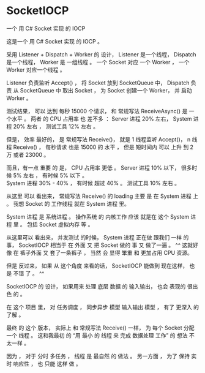 
# SocketIOCP
一个 用 C# Socket 实现 的  IOCP

这是一个 用 C# Socket 实现 的 IOCP 。


采用  Listener + Dispatch + Worker  的 设计， Listener 是一个线程， Dispatch 是一个线程， Worker 是 一组线程 。
一个 Socket 对应 一个 Worker ， 一个 Worker 对应一个线程 。


Listener 负责监听 Accept() ， 将 Socket 放到 SocketQueue 中，  Dispatch 负责 从 SocketQueue 中 取出 Socket ， 
为 Socket 创建一个 Worker， 并 启动 Worker 。



测试结果， 可以 达到  每秒 15000 个请求， 和  常规写法 ReceiveAsync()  是 一个水平 。
两者 的  CPU 占用率 也 差不多 ：  Server 进程 20% 左右，  System 进程 20% 左右 ， 测试工具  12%  左右 。


但是， 效率 最好的， 是  常规写法  Receive()，  就是  1 线程监听  Accept()，   n 线程 Receive()  ，
每秒请求 也是  15000  的 水平 ， 但是 短时间内 可以 上升 到  2 万 或者 23000  。


而且，有一点 重要 的 是，  CPU 占用率  更低 。   Server 进程 10% 以下， 很多时候 5% 左右 ，   有时候 5%  以下  。  
System 进程  30% - 40% ， 有时候  超过 40%  。   测试工具 10% 左右 。

从这里 可以 看出来，  常规写法  Receive()  的   loading 主要 是 在  System 进程  上 。
我想 Socket 的 工作线程 就在  System 进程 里。


System 进程 是 系统进程 。 操作系统 的 内核工作 应该 就是在 这个 System 进程 里 。 包括 Socket 虚拟内存  等 。


从这里可以 看出来， 并发测试 的时候，  System 进程 正在做 跟我们 一样 的事， SocketIOCP 相当于 在 外面 又 把 Socket 做的 事  又 做了一遍 。 ^^   这就好像 在 裤子外面 又 套了一条裤子 ， 当然  会 显得 笨重 和 更加占用 CPU 资源。 

但是 反过来， 如果 从 这个角度 来看的话，   SocketIOCP 能做到 现在这样， 也是 不错 了 。 ^^

SocketIOCP 的 设计， 如果用来 处理 底层 数据 的 输入输出， 也会 表现的 很出色 的 。

在 这个 项目 里， 对  任务调度 ， 同步异步 模型  输入输出 模型 ， 有了 更深入 的 了解 。


最终 的 这个  版本， 实际上 和  常规写法 Receive() 一样， 为 每个 Socket 分配 一个 线程 。
这和我最初 的 “用 最小 的 线程 来 完成  数据处理  工作”  的 想法 不太一样 。

因为 ，  对于  分时 多任务 ，  线程 是 最自然 的 做法 。  另一方面 ， 为了 保持 实时 响应性  ，  也 只能 这样 做  。


































